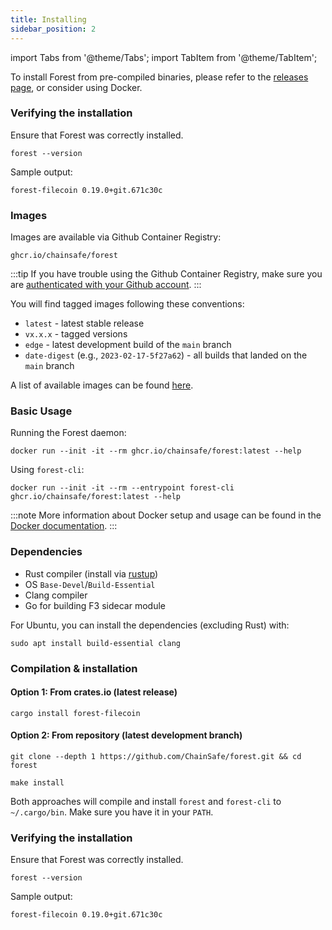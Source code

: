 ```yaml
---
title: Installing
sidebar_position: 2
---
```


import Tabs from '@theme/Tabs';
import TabItem from '@theme/TabItem';

<Tabs>
  <TabItem value="binaries" label="Binaries" default>

To install Forest from pre-compiled binaries, please refer to the
[releases page](https://github.com/ChainSafe/forest/releases), or consider using
Docker.

<h3> Verifying the installation </h3>

Ensure that Forest was correctly installed.

```shell
forest --version
```

Sample output:

```console
forest-filecoin 0.19.0+git.671c30c
```

  </TabItem>
  <TabItem value="docker" label="Docker">

<h3>Images</h3>

Images are available via Github Container Registry:

```shell
ghcr.io/chainsafe/forest
```

:::tip
If you have trouble using the Github Container Registry, make sure you are [authenticated with your Github account](https://docs.github.com/en/packages/working-with-a-github-packages-registry/working-with-the-container-registry#authenticating-to-the-container-registry).
:::

You will find tagged images following these conventions:

- `latest` - latest stable release
- `vx.x.x` - tagged versions
- `edge` - latest development build of the `main` branch
- `date-digest` (e.g., `2023-02-17-5f27a62`) - all builds that landed on the `main` branch

A list of available images can be found [here](https://github.com/ChainSafe/forest/pkgs/container/forest).

<h3>Basic Usage</h3>

Running the Forest daemon:

```shell
docker run --init -it --rm ghcr.io/chainsafe/forest:latest --help
```

Using `forest-cli`:

```shell
docker run --init -it --rm --entrypoint forest-cli ghcr.io/chainsafe/forest:latest --help
```

:::note
More information about Docker setup and usage can be found in the [Docker documentation](../knowledge_base/docker_tips.md).
:::

  </TabItem>
  <TabItem value="build" label="Build From Source">

<h3>Dependencies</h3>

- Rust compiler (install via [rustup](https://rustup.rs/))
- OS `Base-Devel`/`Build-Essential`
- Clang compiler
- Go for building F3 sidecar module

For Ubuntu, you can install the dependencies (excluding Rust) with:

```shell
sudo apt install build-essential clang
```

<h3>Compilation & installation</h3>

<h4>Option 1: From crates.io (latest release)</h4>

```shell
cargo install forest-filecoin
```

<h4>Option 2: From repository (latest development branch)</h4>

```shell
git clone --depth 1 https://github.com/ChainSafe/forest.git && cd forest
```

```shell
make install
```

Both approaches will compile and install `forest` and `forest-cli` to
`~/.cargo/bin`. Make sure you have it in your `PATH`.

<h3> Verifying the installation </h3>

Ensure that Forest was correctly installed.

```shell
forest --version
```

Sample output:

```console
forest-filecoin 0.19.0+git.671c30c
```

  </TabItem>
</Tabs>
